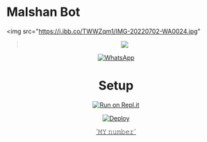 # Malshan Bot


<img src="https://i.ibb.co/TWWZqm1/IMG-20220702-WA0024.jpg" </a>
<div align="center">
 
<p align="center">

> <a href="https://youtube.com/channel/UChP2lplECA2eZGCYLy_QeRA"><img src="https://img.shields.io/badge/Tutorial-Video-ff0000?style=for-the-badge&logo=youtube&logoColor=ff000000&link=https://www.youtube.com/c/BOTINDO" /><br>

<a href="https://chat.whatsapp.com/LWOdea4zvErAHkLNuAQkoP"><img alt="WhatsApp" src="https://img.shields.io/badge/-Whatsapp%20Group-lightgrey?style=for-the-badge&logo=whatsapp&logoColor=white"/></a>

# Setup

[![Run on Repl.it](https://repl.it/badge/github/quiec/whatsAlfa)](https://replit.com/@black-pantherpa/Malshan-Bot?v=1)

[![Deploy](https://www.herokucdn.com/deploy/button.svg)](https://heroku.com/deploy?template=https://github.com/BlackPanther-svg/Malshan-Bot)

[´𝙼𝚈 𝚗𝚞𝚖𝚋𝚎𝚛´](http://wa.me/94771573168)
